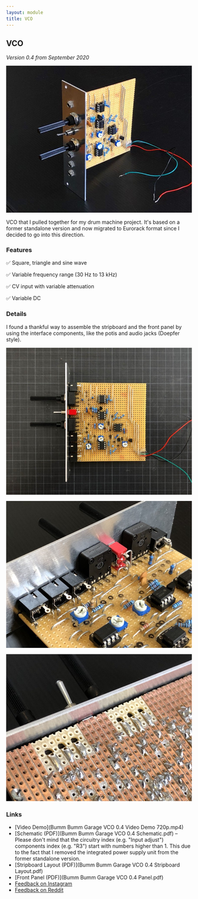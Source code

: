 ```yaml
---
layout: module
title: VCO 
---
```


## VCO

*Version 0.4 from September 2020*

![](120069748_171071121269591_6942984310127158100_n.jpg)

VCO that I pulled together for my drum machine project. It's based on a former standalone version and now migrated to Eurorack format since I decided to go into this direction.

### Features

✅ Square, triangle and sine wave

✅ Variable frequency range (30 Hz to 13 kHz)

✅ CV input with variable attenuation

✅ Variable DC

### Details

I found a thankful way to assemble the stripboard and the front panel by using the interface components, like the potis and audio jacks (Doepfer style).

![](120127588_953387381808788_8849483215751231923_n.jpg)

![](119933195_635916206988813_4624260561421113845_n.jpg)

![](119948956_622572921628447_8042321751980002205_n.jpg)

### Links

* [Video Demo](Bumm Bumm Garage VCO 0.4 Video Demo 720p.mp4)
* [Schematic (PDF)](Bumm Bumm Garage VCO 0.4 Schematic.pdf) – Please don't mind that the circuitry index (e.g. "Input adjust") components index (e.g. "R3") start with numbers higher than 1. This due to the fact that I removed the integrated power supply unit from the former standalone version.
* [Stripboard Layout (PDF)](Bumm Bumm Garage VCO 0.4 Stripboard Layout.pdf)
* [Front Panel (PDF)](Bumm Bumm Garage VCO 0.4 Panel.pdf)
* [Feedback on Instagram](https://www.instagram.com/p/CFeNJiRBGOw/)
* [Feedback on Reddit](https://www.reddit.com/r/synthdiy/comments/iy6adt/eurorack_vco_square_triangle_sine_on_stripboard/)

